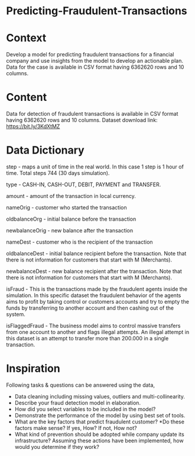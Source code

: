 # Predicting-Fraudulent-Transactions
# Context
Develop a model for predicting fraudulent transactions for a financial company and use insights from the model to develop an actionable plan. Data for the case is available in CSV format having 6362620 rows and 10 columns.

# Content
Data for detection of fraudulent transactions is available in CSV format having 6362620 rows and 10 columns.
Dataset download link: https://bit.ly/3KdXtMZ

# Data Dictionary
step - maps a unit of time in the real world. In this case 1 step is 1 hour of time. Total steps 744 (30 days simulation).

type - CASH-IN, CASH-OUT, DEBIT, PAYMENT and TRANSFER.

amount - amount of the transaction in local currency.

nameOrig - customer who started the transaction

oldbalanceOrg - initial balance before the transaction

newbalanceOrig - new balance after the transaction

nameDest - customer who is the recipient of the transaction

oldbalanceDest - initial balance recipient before the transaction. Note that there is not information for customers that start with M (Merchants).

newbalanceDest - new balance recipient after the transaction. Note that there is not information for customers that start with M (Merchants).

isFraud - This is the transactions made by the fraudulent agents inside the simulation. In this specific dataset the fraudulent behavior of the agents aims to profit by taking control or customers accounts and try to empty the funds by transferring to another account and then cashing out of the system.

isFlaggedFraud - The business model aims to control massive transfers from one account to another and flags illegal attempts. An illegal attempt in this dataset is an attempt to transfer more than 200.000 in a single transaction.

# Inspiration
Following tasks & questions can be answered using the data,

* Data cleaning including missing values, outliers and multi-collinearity.
* Describe your fraud detection model in elaboration.
* How did you select variables to be included in the model?
* Demonstrate the performance of the model by using best set of tools.
* What are the key factors that predict fraudulent customer?
*Do these factors make sense? If yes, How? If not, How not?
* What kind of prevention should be adopted while company update its infrastructure?
Assuming these actions have been implemented, how would you determine if they work?
